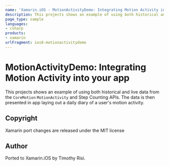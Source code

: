 ```yaml
---
name: 'Xamarin.iOS - MotionActivityDemo: Integrating Motion Activity into your app'
description: This projects shows an example of using both historical and live data from the CoreMotion MotionActivity and Step Counting APIs. The data is then...
page_type: sample
languages:
- csharp
products:
- xamarin
urlFragment: ios8-motionactivitydemo
---
```

# MotionActivityDemo: Integrating Motion Activity into your app

This projects shows an example of using both historical and live data
from the `CoreMotion` `MotionActivity` and Step Counting APIs. The
data is then presented in app laying out a daily diary of a user's
motion activity.

## Copyright

Xamarin port changes are released under the MIT license

## Author

Ported to Xamarin.iOS by Timothy Risi.
